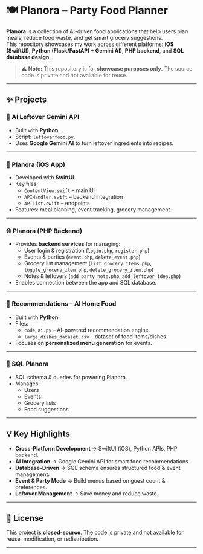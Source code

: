 # 🍽️ Planora – Party Food Planner 

**Planora** is a collection of AI-driven food applications that help users plan meals, reduce food waste, and get smart grocery suggestions.  
This repository showcases my work across different platforms: **iOS (SwiftUI)**, **Python (Flask/FastAPI + Gemini AI)**, **PHP backend**, and **SQL database design**.  

> ⚠️ **Note:** This repository is for **showcase purposes only**. The source code is private and not available for reuse.  

---

## ✨ Projects  

### 🥗 AI Leftover Gemini API  
- Built with **Python**.  
- Script: `leftoverfood.py`.  
- Uses **Google Gemini AI** to turn leftover ingredients into recipes.  

---

### 📱 Planora (iOS App)  
- Developed with **SwiftUI**.  
- Key files:  
  - `ContentView.swift` – main UI  
  - `APIHandler.swift` – backend integration  
  - `APIList.swift` – endpoints  
- Features: meal planning, event tracking, grocery management.  

---

### 🌐 Planora (PHP Backend)  
- Provides **backend services** for managing:  
  - User login & registration (`login.php`, `register.php`)  
  - Events & parties (`event.php`, `delete_event.php`)  
  - Grocery list management (`list_grocery_items.php`, `toggle_grocery_item.php`, `delete_grocery_item.php`)  
  - Notes & leftovers (`add_party_note.php`, `add_leftover_idea.php`)  
- Enables connection between the app and SQL database.  

---

### 🎉 Recommendations – AI Home Food  
- Built with **Python**.  
- Files:  
  - `code_ai.py` – AI-powered recommendation engine.  
  - `large_dishes_dataset.csv` – dataset of food items/dishes.  
- Focuses on **personalized menu generation** for events.  

---

### 💾 SQL Planora  
- SQL schema & queries for powering Planora.  
- Manages:  
  - Users  
  - Events  
  - Grocery lists  
  - Food suggestions  

---

## 💡 Key Highlights  

- **Cross-Platform Development** → SwiftUI (iOS), Python APIs, PHP backend.  
- **AI Integration** → Google Gemini API for smart food recommendations.  
- **Database-Driven** → SQL schema ensures structured food & event management.  
- **Event & Party Mode** → Build menus based on guest count & preferences.  
- **Leftover Management** → Save money and reduce waste.  


---

## 🚫 License  

This project is **closed-source**. The code is private and not available for reuse, modification, or redistribution.  

---
